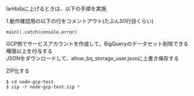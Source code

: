 lambdaに上げるときは、以下の手順を実施

1.動作確認用の以下の行をコメントアウト(たぶん50行目くらい)
```
main().catch(console.error)
```

GCP側でサービスアカウントを作成して、BigQueryのデータセット削除できる権限以上を付与する  
JSONをダウンロードして、allow_bq_storage_user.jsonに上書き保存する

ZIP化する
```
$ cd node-gcp-test
$ zip -r node-gcp-test.zip *
```

